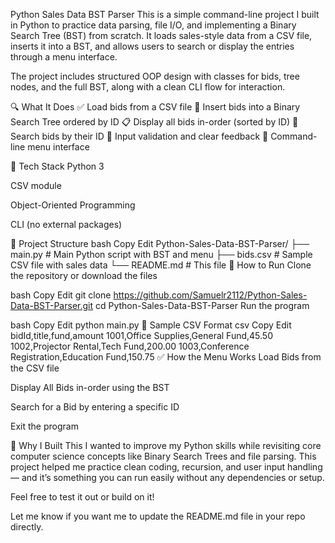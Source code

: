 Python Sales Data BST Parser
This is a simple command-line project I built in Python to practice data parsing, file I/O, and implementing a Binary Search Tree (BST) from scratch. It loads sales-style data from a CSV file, inserts it into a BST, and allows users to search or display the entries through a menu interface.

The project includes structured OOP design with classes for bids, tree nodes, and the full BST, along with a clean CLI flow for interaction.

🔍 What It Does
✅ Load bids from a CSV file
🌳 Insert bids into a Binary Search Tree ordered by ID
📋 Display all bids in-order (sorted by ID)
🔎 Search bids by their ID
🧠 Input validation and clear feedback
💬 Command-line menu interface

🧰 Tech Stack
Python 3

CSV module

Object-Oriented Programming

CLI (no external packages)

📁 Project Structure
bash
Copy
Edit
Python-Sales-Data-BST-Parser/
├── main.py          # Main Python script with BST and menu
├── bids.csv         # Sample CSV file with sales data
└── README.md        # This file
🚀 How to Run
Clone the repository or download the files

bash
Copy
Edit
git clone https://github.com/Samuelr2112/Python-Sales-Data-BST-Parser.git
cd Python-Sales-Data-BST-Parser
Run the program

bash
Copy
Edit
python main.py
📄 Sample CSV Format
csv
Copy
Edit
bidId,title,fund,amount
1001,Office Supplies,General Fund,45.50
1002,Projector Rental,Tech Fund,200.00
1003,Conference Registration,Education Fund,150.75
✅ How the Menu Works
Load Bids from the CSV file

Display All Bids in-order using the BST

Search for a Bid by entering a specific ID

Exit the program

👋 Why I Built This
I wanted to improve my Python skills while revisiting core computer science concepts like Binary Search Trees and file parsing. This project helped me practice clean coding, recursion, and user input handling — and it’s something you can run easily without any dependencies or setup.

Feel free to test it out or build on it!

Let me know if you want me to update the README.md file in your repo directly.
